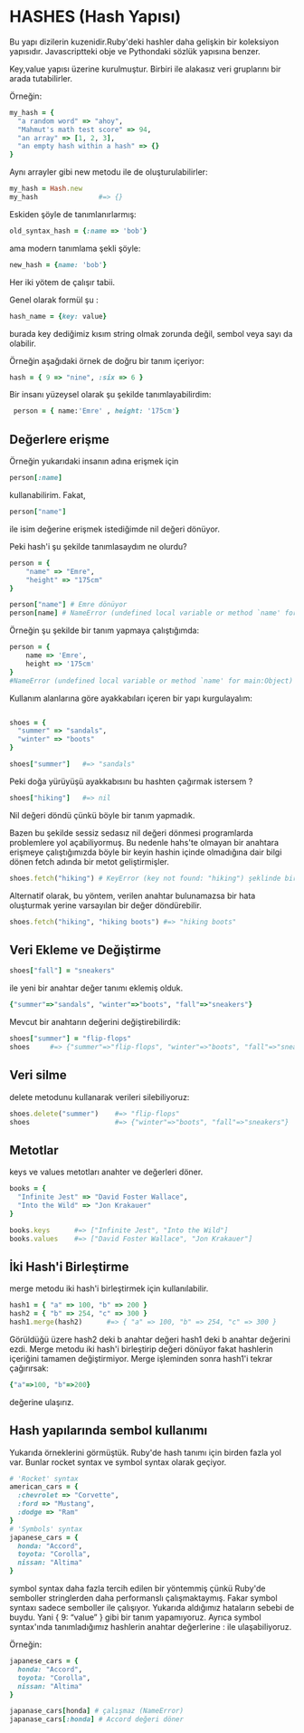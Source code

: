 # HASHES (Hash Yapısı)

Bu yapı dizilerin kuzenidir.Ruby'deki hashler daha gelişkin bir koleksiyon yapısıdır. Javascriptteki obje ve Pythondaki sözlük yapısına benzer.

Key,value yapısı üzerine kurulmuştur. Birbiri ile alakasız veri gruplarını bir arada tutabilirler.

Örneğin:

```ruby 
my_hash = { 
  "a random word" => "ahoy", 
  "Mahmut's math test score" => 94, 
  "an array" => [1, 2, 3],
  "an empty hash within a hash" => {} 
}
``` 

Aynı arrayler gibi new metodu ile de oluşturulabilirler:

```ruby
my_hash = Hash.new
my_hash               #=> {}
```

Eskiden şöyle de tanımlanırlarmış:

```ruby
old_syntax_hash = {:name => 'bob'}
```

ama modern tanımlama şekli şöyle:

```ruby
new_hash = {name: 'bob'}
```

Her iki yötem de çalışır tabii.

Genel olarak formül şu :

```ruby
hash_name = {key: value}
```

burada key dediğimiz kısım string olmak zorunda değil, sembol veya sayı da olabilir. 

Örneğin aşağıdaki örnek de doğru bir tanım içeriyor:

```ruby
hash = { 9 => "nine", :six => 6 }
```

Bir insanı yüzeysel olarak şu şekilde tanımlayabilirdim:

```ruby
 person = { name:'Emre' , height: '175cm'}
```

## Değerlere erişme

Örneğin yukarıdaki insanın adına erişmek için 

```ruby 
person[:name]
```

kullanabilirim. Fakat,

```ruby
person["name"]
```
ile isim değerine erişmek istediğimde nil değeri dönüyor.

Peki hash'i şu şekilde tanımlasaydım ne olurdu? 

```ruby 
person = {
    "name" => "Emre",
    "height" => "175cm"
}
```

```ruby
person["name"] # Emre dönüyor
person[name] # NameError (undefined local variable or method `name' for main:Object) dönüyor
``` 

Örneğin şu şekilde bir tanım yapmaya çalıştığımda:

```ruby
person = {
    name => 'Emre',
    height => '175cm'
}
#NameError (undefined local variable or method `name' for main:Object) hatası alıyorum
``` 

Kullanım alanlarına göre ayakkabıları içeren bir yapı kurgulayalım:

```ruby

shoes = {
  "summer" => "sandals",
  "winter" => "boots"
}

shoes["summer"]   #=> "sandals" 
```

Peki doğa yürüyüşü ayakkabısını bu hashten çağırmak istersem ? 

```ruby
shoes["hiking"]   #=> nil 
```

Nil değeri döndü çünkü böyle bir tanım yapmadık.

Bazen bu şekilde sessiz sedasız nil değeri dönmesi programlarda problemlere yol açabiliyormuş. Bu nedenle hahs'te olmayan bir anahtara erişmeye çalıştığımızda böyle bir keyin hashin içinde olmadığına dair bilgi dönen fetch adında bir metot geliştirmişler.

```ruby
shoes.fetch("hiking") # KeyError (key not found: "hiking") şeklinde bir hata dönüyor
```
Alternatif olarak, bu yöntem, verilen anahtar bulunamazsa bir hata oluşturmak yerine varsayılan bir değer döndürebilir. 

```ruby
shoes.fetch("hiking", "hiking boots") #=> "hiking boots"
```

## Veri Ekleme ve Değiştirme

```ruby
shoes["fall"] = "sneakers"
``` 

ile yeni bir anahtar değer tanımı eklemiş olduk.

```ruby
{"summer"=>"sandals", "winter"=>"boots", "fall"=>"sneakers"}
```

Mevcut bir anahtarın değerini değiştirebilirdik:

```ruby
shoes["summer"] = "flip-flops"
shoes     #=> {"summer"=>"flip-flops", "winter"=>"boots", "fall"=>"sneakers"}
```

## Veri silme 

delete metodunu kullanarak verileri silebiliyoruz:

```ruby
shoes.delete("summer")    #=> "flip-flops"
shoes                     #=> {"winter"=>"boots", "fall"=>"sneakers"}
```

## Metotlar

keys ve values metotları anahter ve değerleri döner.


```ruby
books = { 
  "Infinite Jest" => "David Foster Wallace", 
  "Into the Wild" => "Jon Krakauer" 
}

books.keys      #=> ["Infinite Jest", "Into the Wild"]
books.values    #=> ["David Foster Wallace", "Jon Krakauer"]
```

## İki Hash'i Birleştirme

merge metodu iki hash'i birleştirmek için kullanılabilir.

```ruby
hash1 = { "a" => 100, "b" => 200 }
hash2 = { "b" => 254, "c" => 300 }
hash1.merge(hash2)      #=> { "a" => 100, "b" => 254, "c" => 300 }
```

Görüldüğü üzere hash2 deki b anahtar değeri hash1 deki b anahtar değerini ezdi. Merge metodu iki hash'i birleştirip değeri dönüyor fakat hashlerin içeriğini tamamen değiştirmiyor. Merge işleminden sonra hash1'i tekrar çağırırsak:

```ruby
{"a"=>100, "b"=>200}
```

değerine ulaşırız.

## Hash yapılarında sembol kullanımı

Yukarıda örneklerini görmüştük. Ruby'de hash tanımı için birden fazla yol var. Bunlar rocket syntax ve symbol syntax olarak geçiyor.

```ruby
# 'Rocket' syntax 
american_cars = { 
  :chevrolet => "Corvette", 
  :ford => "Mustang", 
  :dodge => "Ram" 
}
# 'Symbols' syntax
japanese_cars = { 
  honda: "Accord", 
  toyota: "Corolla", 
  nissan: "Altima" 
}
```

symbol syntax daha fazla tercih edilen bir yöntemmiş çünkü Ruby'de semboller stringlerden daha performanslı çalışmaktaymış. Fakar symbol syntaxı sadece semboller ile çalışıyor. Yukarıda aldığımız hataların sebebi de buydu. Yani  { 9: “value” } gibi bir tanım yapamıyoruz. Ayrıca symbol syntax'ında tanımladığımız hashlerin anahtar değerlerine : ile ulaşabiliyoruz.

Örneğin:

```ruby
japanese_cars = { 
  honda: "Accord", 
  toyota: "Corolla", 
  nissan: "Altima" 
}

japanase_cars[honda] # çalışmaz (NameError)
japanase_cars[:honda] # Accord değeri döner



